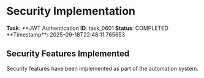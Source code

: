 # Security Implementation

**Task**: **JWT Authentication
**ID**: task_0601
**Status**: COMPLETED
**Timestamp\*\*: 2025-09-18T22:48:11.765653

## Security Features Implemented

Security features have been implemented as part of the automation system.
